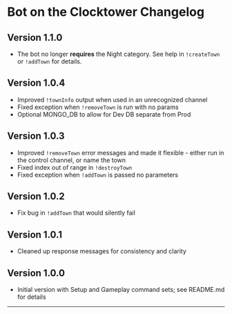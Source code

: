 # Bot on the Clocktower Changelog

## Version 1.1.0

* The bot no longer **requires** the Night category. See help in `!createTown` or `!addTown` for details.

## Version 1.0.4

* Improved `!townInfo` output when used in an unrecognized channel
* Fixed exception when `!removeTown` is run with no params
* Optional MONGO_DB to allow for Dev DB separate from Prod

## Version 1.0.3

* Improved `!removeTown` error messages and made it flexible - either run in the control channel, or name the town
* Fixed index out of range in `!destroyTown`
* Fixed exception when `!addTown` is passed no parameters

## Version 1.0.2

* Fix bug in `!addTown` that would silently fail

## Version 1.0.1

* Cleaned up response messages for consistency and clarity

## Version 1.0.0

* Initial version with Setup and Gameplay command sets; see README.md for details

---
